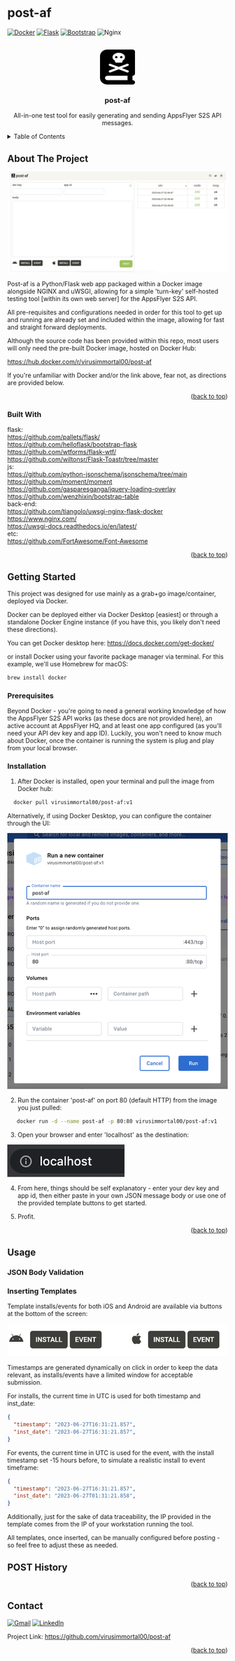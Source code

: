 # post-af

<!-- Improved compatibility of back to top link: See: https://github.com/othneildrew/Best-README-Template/pull/73 -->
<a name="readme-top"></a>

<!-- PROJECT SHIELDS -->
<!--
*** I'm using markdown "reference style" links for readability.
*** Reference links are enclosed in brackets [ ] instead of parentheses ( ).
*** See the bottom of this document for the declaration of the reference variables
*** for contributors-url, forks-url, etc. This is an optional, concise syntax you may use.
*** https://www.markdownguide.org/basic-syntax/#reference-style-links
-->

[![Docker](https://img.shields.io/badge/docker-%230db7ed.svg?style=for-the-badge&logo=docker&logoColor=white)][docker-url]
[![Flask](https://img.shields.io/badge/flask-%23000.svg?style=for-the-badge&logo=flask&logoColor=white)][flask-url]
[![Bootstrap](https://img.shields.io/badge/bootstrap-%238511FA.svg?style=for-the-badge&logo=bootstrap&logoColor=white)][Bootstrap-url]
![Nginx](https://img.shields.io/badge/nginx-%23009639.svg?style=for-the-badge&logo=nginx&logoColor=white)


<!-- PROJECT LOGO -->
<br />
<div align="center">
  <a href="https://github.com/virusimmortal00/post-af">
  <kbd>
    <img src="app/static/book-skull-solid.svg" alt="Logo" width="80" height="80">
  </kbd>
    
  </a>

<h3 align="center">post-af</h3>

  <p align="center">
  All-in-one test tool for easily generating and sending AppsFlyer S2S API messages.
  </p>
</div>



<!-- TABLE OF CONTENTS -->
<details>
  <summary>Table of Contents</summary>
  <ol>
    <li>
      <a href="#about-the-project">About The Project</a>
      <ul>
        <li><a href="#built-with">Built With</a></li>
      </ul>
    </li>
    <li>
      <a href="#getting-started">Getting Started</a>
      <ul>
        <li><a href="#prerequisites">Prerequisites</a></li>
        <li><a href="#installation">Installation</a></li>
      </ul>
    </li>
    <li><a href="#usage">Usage</a></li>
    <li><a href="#roadmap">Roadmap</a></li>
    <li><a href="#contributing">Contributing</a></li>
    <li><a href="#license">License</a></li>
    <li><a href="#contact">Contact</a></li>
    <li><a href="#acknowledgments">Acknowledgments</a></li>
  </ol>
</details>



<!-- ABOUT THE PROJECT -->
## About The Project

![Product Name Screen Shot][product-screenshot]

Post-af is a Python/Flask web app packaged within a Docker image alongside NGINX and uWSGI, allowing for a simple 'turn-key' self-hosted testing tool [within its own web server] for the AppsFlyer S2S API.  

All pre-requisites and configurations needed in order for this tool to get up and running are already set and included within the image, allowing for fast and straight forward deployments.

Although the source code has been provided within this repo, most users will only need the pre-built Docker image, hosted on Docker Hub:

https://hub.docker.com/r/virusimmortal00/post-af

If you're unfamiliar with Docker and/or the link above, fear not, as directions are provided below.

<p align="right">(<a href="#readme-top">back to top</a>)</p>

### Built With
flask:<br />
https://github.com/pallets/flask/ <br />
https://github.com/helloflask/bootstrap-flask <br />
https://github.com/wtforms/flask-wtf/ <br />
https://github.com/wiltonsr/Flask-Toastr/tree/master <br />
js: <br />
https://github.com/python-jsonschema/jsonschema/tree/main <br />
https://github.com/moment/moment <br />
https://github.com/gasparesganga/jquery-loading-overlay <br />
https://github.com/wenzhixin/bootstrap-table <br />
back-end: <br />
https://github.com/tiangolo/uwsgi-nginx-flask-docker <br />
https://www.nginx.com/ <br />
https://uwsgi-docs.readthedocs.io/en/latest/ <br /> 
etc: <br />
https://github.com/FortAwesome/Font-Awesome <br />


<p align="right">(<a href="#readme-top">back to top</a>)</p>

<!-- GETTING STARTED -->
## Getting Started

This project was designed for use mainly as a grab+go image/container, deployed via Docker.

Docker can be deployed either via Docker Desktop [easiest] or through a standalone Docker Engine instance (if you have this, you likely don't need these directions).

You can get Docker desktop here:
https://docs.docker.com/get-docker/

or install Docker using your favorite package manager via terminal.  For this example, we'll use Homebrew for macOS:

  ```sh
  brew install docker
  ```

### Prerequisites

Beyond Docker - you're going to need a general working knowledge of how the AppsFlyer S2S API works (as these docs are not provided here), an active account at AppsFlyer HQ, and at least one app configured (as you'll need your API dev key and app ID).  Luckily, you won't need to know much about Docker, once the container is running the system is plug and play from your local browser.

### Installation

1. After Docker is installed, open your terminal and pull the image from Docker hub:

```sh
  docker pull virusimmortal00/post-af:v1
```

Alternatively, if using Docker Desktop, you can configure the container through the UI:

![Docker Desktop Screen Shot][dd-screenshot]

2. Run the container 'post-af' on port 80 (default HTTP) from the image you just pulled:

```sh
   docker run -d --name post-af -p 80:80 virusimmortal00/post-af:v1
```

3. Open your browser and enter 'localhost' as the destination:

![localhost screenshot][localhost-screenshot]

4. From here, things should be self explanatory - enter your dev key and app id, then either paste in your own JSON message body or use one of the provided template buttons to get started.

5. Profit.

<p align="right">(<a href="#readme-top">back to top</a>)</p>



<!-- USAGE EXAMPLES -->
## Usage

### JSON Body Validation

### Inserting Templates
Template installs/events for both iOS and Android are available via buttons at the bottom of the screen:

![Template Screen Shot][template-screenshot]

Timestamps are generated dynamically on click in order to keep the data relevant, as installs/events have a limited window for acceptable submission.  

For installs, the current time in UTC is used for both timestamp and inst_date:
```json
{
  "timestamp": "2023-06-27T16:31:21.857",
  "inst_date": "2023-06-27T16:31:21.857",
}
```
For events, the current time in UTC is used for the event, with the install timestamp set -15 hours before, to simulate a realistic install to event timeframe:
```json
{
  "timestamp": "2023-06-27T16:31:21.857",
  "inst_date": "2023-06-27T01:31:21.858",
}
```
Additionally, just for the sake of data traceability, the IP provided in the template comes from the IP of your workstation running the tool.

All templates, once inserted, can be manually configured before posting - so feel free to adjust these as needed.

## POST History

<p align="right">(<a href="#readme-top">back to top</a>)</p>

<!-- CONTACT -->
## Contact
[![Gmail](https://img.shields.io/badge/Gmail-D14836?style=for-the-badge&logo=gmail&logoColor=white)][gmail-url]
[![LinkedIn][linkedin-shield]][linkedin-url]


Project Link: https://github.com/virusimmortal00/post-af

<p align="right">(<a href="#readme-top">back to top</a>)</p>

<!-- MARKDOWN LINKS & IMAGES -->
<!-- https://www.markdownguide.org/basic-syntax/#reference-style-links -->
[linkedin-shield]: https://img.shields.io/badge/linkedin-%230077B5.svg?style=for-the-badge&logo=linkedin&logoColor=white
[linkedin-url]: hhttps://www.linkedin.com/in/bobby-sayers/

[product-screenshot]: images/main_screen.png
[template-screenshot]: images/templates.png
[localhost-screenshot]: images/localhost_screen.png
[dd-screenshot]: images/dockerdesktop.png

[Bootstrap-url]: https://getbootstrap.com

[JQuery.com]: https://img.shields.io/badge/jQuery-0769AD?style=for-the-badge&logo=jquery&logoColor=white
[JQuery-url]: https://jquery.com


[docker-url]: https://hub.docker.com/r/virusimmortal00/post-af
[flask-url]: https://github.com/pallets/flask/
[gmail-url]: http://mailto:rsayers88@gmail.com
